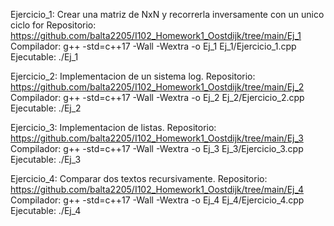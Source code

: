 Ejercicio_1: Crear una matriz de NxN y recorrerla inversamente con un unico ciclo for
    Repositorio: https://github.com/balta2205/I102_Homework1_Oostdijk/tree/main/Ej_1
    Compilador: g++ -std=c++17 -Wall -Wextra -o Ej_1 Ej_1/Ejercicio_1.cpp
    Ejecutable: ./Ej_1

Ejercicio_2: Implementacion de un sistema log.
    Repositorio: https://github.com/balta2205/I102_Homework1_Oostdijk/tree/main/Ej_2
    Compilador: g++ -std=c++17 -Wall -Wextra -o Ej_2 Ej_2/Ejercicio_2.cpp
    Ejecutable: ./Ej_2

Ejercicio_3: Implementacion de listas. 
    Repositorio: https://github.com/balta2205/I102_Homework1_Oostdijk/tree/main/Ej_3
    Compilador: g++ -std=c++17 -Wall -Wextra -o Ej_3 Ej_3/Ejercicio_3.cpp
    Ejecutable: ./Ej_3

Ejercicio_4: Comparar dos textos recursivamente.
    Repositorio: https://github.com/balta2205/I102_Homework1_Oostdijk/tree/main/Ej_4
    Compilador: g++ -std=c++17 -Wall -Wextra -o Ej_4 Ej_4/Ejercicio_4.cpp
    Ejecutable: ./Ej_4
